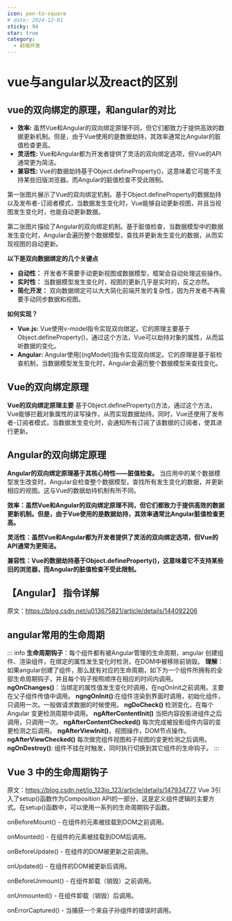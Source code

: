 ```yaml
---
icon: pen-to-square
# date: 2024-12-01
sticky: 94
star: true
category:
  - 前端开发
---
```


<!-- more -->
# vue与angular以及react的区别
<diffAngularVue></diffAngularVue>

## vue的双向绑定的原理，和angular的对比

- **效率:** 虽然Vue和Angular的双向绑定原理不同，但它们都致力于提供高效的数据更新机制。但是，由于Vue使用的是数据劫持，其效率通常比Angular的脏值检查更高。
- **灵活性:** Vue和Angular都为开发者提供了灵活的双向绑定选项，但Vue的API通常更为简洁。
- **兼容性:** Vue的数据劫持基于Object.defineProperty()，这意味着它可能不支持某些旧版浏览器。而Angular的脏值检查不受此限制。
<p >第一张图片展示了Vue的双向绑定机制。基于Object.defineProperty的数据劫持以及发布者-订阅者模式，当数据发生变化时，Vue能够自动更新视图，并且当视图发生变化时，也能自动更新数据。</p>
<p >第二张图片描绘了Angular的双向绑定机制。基于脏值检查，当数据模型中的数据发生变化时，Angular会遍历整个数据模型，查找并更新发生变化的数据，从而实现视图的自动更新。</p>

**以下是双向数据绑定的几个关键点**
- **自动性：** 开发者不需要手动更新视图或数据模型，框架会自动处理这些操作。
- **实时性：** 当数据模型发生变化时，视图的更新几乎是实时的，反之亦然。
- **简化开发：** 双向数据绑定可以大大简化前端开发的复杂性，因为开发者不再需要手动同步数据和视图。

**如何实现？**
- **Vue.js:** Vue使用v-model指令实现双向绑定。它的原理主要基于Object.defineProperty()，通过这个方法，Vue可以劫持对象的属性，从而监听数据的变化。
- **Angular:** Angular使用[(ngModel)]指令实现双向绑定。它的原理是基于脏检查机制，当数据模型发生变化时，Angular会遍历整个数据模型来查找变化。

## Vue的双向绑定原理
**Vue的双向绑定原理主要** 基于Object.defineProperty()方法，通过这个方法，Vue能够拦截对象属性的读写操作，从而实现数据劫持。同时，Vue还使用了发布者-订阅者模式，当数据发生变化时，会通知所有订阅了该数据的订阅者，使其进行更新。

## Angular的双向绑定原理
**Angular的双向绑定原理基于其核心特性——脏值检查。** 当应用中的某个数据模型发生改变时，Angular会检查整个数据模型，查找所有发生变化的数据，并更新相应的视图。这与Vue的数据劫持机制有所不同。

**效率：虽然Vue和Angular的双向绑定原理不同，但它们都致力于提供高效的数据更新机制。但是，由于Vue使用的是数据劫持，其效率通常比Angular脏值检查更高。**

**灵活性：虽然Vue和Angular都为开发者提供了灵活的双向绑定选项，但Vue的API通常为更简洁。**

**兼容性：Vue的数据劫持基于Object.defineProperty()，这意味着它不支持某些旧的浏览器，而Angular的脏值检查不受此限制。**

## 【Angular】 指令详解
原文：https://blog.csdn.net/u013675821/article/details/144092206

## angular常用的生命周期
 <angularLife></angularLife>
::: info
 **生命周期钩子**：每个组件都有被Angular管理的生命周期，angular 创建组件、渲染组件，在绑定的属性发生变化时检测，在DOM中被移除前销毁。
**理解**：如果angular创建了组件，那么就有对应的生命周期，如下为一个组件所拥有的全部生命周期钩子，并且每个钩子按照顺序在相应的时间内调用。
**ngOnChanges()**：当绑定的属性值发生变化时调用，在ngOnInit之前调用。主要在父子组件传值中调用。
**ngngOnInit()**:在组件渲染到界面时调用，初始化组件，只调用一次。一般做请求数据的时候使用。
**ngDoCheck()** 检测变化，在每个 Angular 变更检测周期中调用。
**ngAfterContentInit()** 当把内容投影进组件之后调用，只调用一次。
**ngAfterContentChecked()** 每次完成被投影组件内容的变更检测之后调用。
**ngAfterViewInit()**，视图操作，DOM节点操作。
**ngAfterViewChecked()** 每次做完组件视图和子视图的变更检测之后调用。
**ngOnDestroy()**: 组件不挂在时触发，同时执行切换到其它组件的生命钩子。
:::

## Vue 3 中的生命周期钩子
原文：https://blog.csdn.net/io_123io_123/article/details/147934777
Vue 3引入了setup()函数作为Composition API的一部分，这是定义组件逻辑的主要方式。在setup()函数中，可以使用一系列的生命周期钩子函数。

onBeforeMount() - 在组件的元素被挂载到DOM之前调用。

onMounted() - 在组件的元素被挂载到DOM后调用。

onBeforeUpdate() - 在组件的DOM被更新之前调用。

onUpdated() - 在组件的DOM被更新后调用。

onBeforeUnmount() - 在组件卸载（销毁）之前调用。

onUnmounted() - 在组件卸载（销毁）后调用。

onErrorCaptured() - 当捕获一个来自子孙组件的错误时调用。

